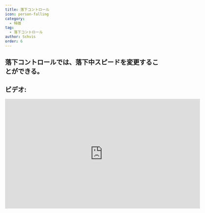 ```yaml
---
title: 落下コントロール
icon: person-falling
category:
  - 特徴
tag:
  - 落下コントロール
author: Schvis
order: 6
---
```


## 落下コントロールでは、落下中スピードを変更することができる。

## ビデオ:

<div class="iframe-container"><iframe width="640" height="360" src="https://www.youtube.com/embed/BHiabtwSSNc?list=PL5eI1Tb64p56g27qfYk7VuFTz4FK6YrKa" title="Korepi - Fall Control" frameborder="0" allow="accelerometer; autoplay; clipboard-write; encrypted-media; gyroscope; picture-in-picture; web-share" allowfullscreen></iframe></div>
